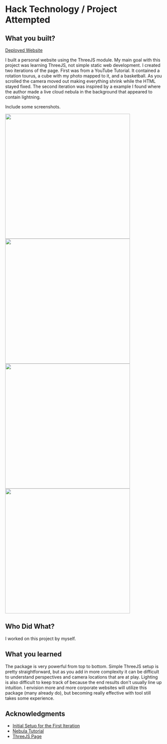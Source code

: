 # Hack Technology / Project Attempted


## What you built? 

[Deployed Website](https://chris-long-website.onrender.com/)

I built a personal website using the ThreeJS module. My main goal with this project was learning ThreeJS, not simple static web development. I created two iterations of the page. First was from a YouTube Tutorial. It contained a rotation tourus, a cube with my photo mapped to it, and a basketball. As you scrolled the camera moved out making everything shrink while the HTML stayed fixed. The second iteration was inspired by a example I found where the author made a live cloud nebula in the background that appeared to contain lightning.

Include some screenshots.
<p float="left">
<img src="https://github.com/dartmouth-cs98/hack-a-thing-2-22f-chris-long/blob/main/img/CloudSite.png" width="400">

<img src="https://github.com/dartmouth-cs98/hack-a-thing-2-22f-chris-long/blob/main/img/CloudScroll.png" width="400">

<img src="https://github.com/dartmouth-cs98/hack-a-thing-2-22f-chris-long/blob/main/img/BasketballSite.png" width="400">

<img src="https://github.com/dartmouth-cs98/hack-a-thing-2-22f-chris-long/blob/main/img/BasketballScroll.png" width="400">
</p>

## Who Did What?

I worked on this project by myself.

## What you learned
The package is very powerful from top to bottom. Simple ThreeJS setup is pretty straightforward, but as you add in more complexity it can be difficult to understand perspectives and camera locations that are at play. Lighting is also difficult to keep track of because the end results don't usually line up intuition. I envision more and more corporate websites will utilize this package (many already do), but becoming really effective with tool still takes some experience.

## Acknowledgments

* [Initial Setup for the First Iteration](https://www.youtube.com/watch?v=Q7AOvWpIVHU)
* [Nebula Tutorial](https://redstapler.co/cool-nebula-background-effect-three-js/)
* [ThreeJS Page](https://threejs.org/)
